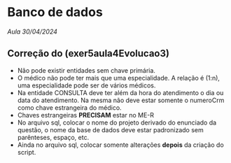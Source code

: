 # Banco de dados
*Aula 30/04/2024*

## Correção do (exer5aula4Evolucao3)

- Não pode existir entidades sem chave primária.
- O médico não pode ter mais que uma especialidade. A relação é (1:n), uma especialidade pode ser de vários médicos.
- Na entidade CONSULTA deve ter além da hora do atendimento o dia ou data do atendimento. Na mesma não deve estar somente o numeroCrm como chave estrangeira do médico.
- Chaves estrangeiras **PRECISAM** estar no ME-R
- No arquivo sql, colocar o nome do projeto derivado do enunciado da questão, o nome da base de dados deve estar padronizado sem parênteses, espaço, etc.
- Ainda no arquivo sql, colocar somente alterações **depois** da criação do script.